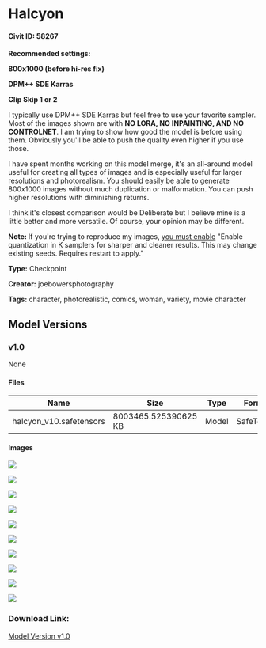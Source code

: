 # Halcyon

#### Civit ID: 58267

<p><strong>Recommended settings:</strong></p><p><strong>800x1000 (before hi-res fix)</strong></p><p><strong>DPM++ SDE Karras</strong></p><p><strong>Clip Skip 1 or 2</strong></p><p></p><p>I typically use DPM++ SDE Karras but feel free to use your favorite sampler. Most of the images shown are with <strong>NO LORA, NO INPAINTING, AND NO CONTROLNET</strong>. I am trying to show how good the model is before using them. Obviously you'll be able to push the quality even higher if you use those.</p><p></p><p>I have spent months working on this model merge, it's an all-around model useful for creating all types of images and is especially useful for larger resolutions and photorealism. You should easily be able to generate 800x1000 images without much duplication or malformation. You can push higher resolutions with diminishing returns.</p><p></p><p>I think it's closest comparison would be Deliberate but I believe mine is a little better and more versatile. Of course, your opinion may be different.</p><p></p><p><strong>Note: </strong>If you're trying to reproduce my images, <u>you must enable</u> "Enable quantization in K samplers for sharper and cleaner results. This may change existing seeds. Requires restart to apply."</p>

**Type:** Checkpoint

**Creator:** joebowersphotography

**Tags:** character, photorealistic, comics, woman, variety, movie character

## Model Versions

### v1.0

None

#### Files

| Name | Size | Type | Format | Download Url | AutoV1 | AutoV2 | SHA256 | CRC32 | BLAKE3 |
| --- | --- | --- | --- | --- | --- | --- | --- | --- | --- |
| halcyon_v10.safetensors | 8003465.525390625 KB | Model | SafeTensor | https://civitai.com/api/download/models/62720 | A7C61E50 | CE91C1EC3C | CE91C1EC3C4E3E44E3217E7DC3FF8AB2B54369465A4831904C16B46F0577298F | 2AA8A5DD | BDD3D74C8CAA82B857A59DF24CC17B596F48DE807BE174257EE9F230F5DE439D |

#### Images

<p><img src="https://image.civitai.com/xG1nkqKTMzGDvpLrqFT7WA/46af0b9f-fdbd-4085-b923-19f3d82effcb/width=450/713639.jpeg" /></p>

<p><img src="https://image.civitai.com/xG1nkqKTMzGDvpLrqFT7WA/5807664f-f97d-4d9a-84d2-e5fc27b3143e/width=450/697055.jpeg" /></p>

<p><img src="https://image.civitai.com/xG1nkqKTMzGDvpLrqFT7WA/8648d2b7-979a-4555-9e34-bc088eb4ae6e/width=450/690901.jpeg" /></p>

<p><img src="https://image.civitai.com/xG1nkqKTMzGDvpLrqFT7WA/84ba3ab3-c925-4ca1-819b-10b7777177b1/width=450/690933.jpeg" /></p>

<p><img src="https://image.civitai.com/xG1nkqKTMzGDvpLrqFT7WA/16e1c64f-5a4b-439d-b90c-944720361951/width=450/691154.jpeg" /></p>

<p><img src="https://image.civitai.com/xG1nkqKTMzGDvpLrqFT7WA/093bbb22-b619-4556-bade-a0ef6c7c5847/width=450/691357.jpeg" /></p>

<p><img src="https://image.civitai.com/xG1nkqKTMzGDvpLrqFT7WA/534900c9-3018-4127-9568-24f413464bde/width=450/691195.jpeg" /></p>

<p><img src="https://image.civitai.com/xG1nkqKTMzGDvpLrqFT7WA/e67ee994-38e5-47fc-a725-658921488d51/width=450/691208.jpeg" /></p>

<p><img src="https://image.civitai.com/xG1nkqKTMzGDvpLrqFT7WA/b392ba5b-6cb2-4edf-8fa4-41748078300d/width=450/691231.jpeg" /></p>

<p><img src="https://image.civitai.com/xG1nkqKTMzGDvpLrqFT7WA/2c2e2da0-bba7-434d-9a01-9ddac9afaee2/width=450/691032.jpeg" /></p>

### Download Link:

[Model Version v1.0](https://civitai.com/api/download/models/62720)

